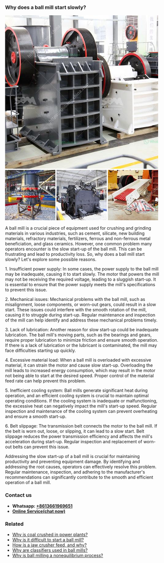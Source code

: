 <h3>Why does a ball mill start slowly?</h3><img src='1701742470.jpg' alt=''><p>A ball mill is a crucial piece of equipment used for crushing and grinding materials in various industries, such as cement, silicate, new building materials, refractory materials, fertilizers, ferrous and non-ferrous metal beneficiation, and glass ceramics. However, one common problem many operators encounter is the slow start-up of the ball mill. This can be frustrating and lead to productivity loss. So, why does a ball mill start slowly? Let's explore some possible reasons.</p><p>1. Insufficient power supply: In some cases, the power supply to the ball mill may be inadequate, causing it to start slowly. The motor that powers the mill may not be receiving the required voltage, leading to a sluggish start-up. It is essential to ensure that the power supply meets the mill's specifications to prevent this issue.</p><p>2. Mechanical issues: Mechanical problems with the ball mill, such as misalignment, loose components, or worn-out gears, could result in a slow start. These issues could interfere with the smooth rotation of the mill, causing it to struggle during start-up. Regular maintenance and inspection of the mill can help identify and address these mechanical problems timely.</p><p>3. Lack of lubrication: Another reason for slow start-up could be inadequate lubrication. The ball mill's moving parts, such as the bearings and gears, require proper lubrication to minimize friction and ensure smooth operation. If there is a lack of lubrication or the lubricant is contaminated, the mill may face difficulties starting up quickly.</p><p>4. Excessive material load: When a ball mill is overloaded with excessive material, it can strain the motor and cause slow start-up. Overloading the mill leads to increased energy consumption, which may result in the motor not being able to start at the desired speed. Proper control of the material feed rate can help prevent this problem.</p><p>5. Inefficient cooling system: Ball mills generate significant heat during operation, and an efficient cooling system is crucial to maintain optimal operating conditions. If the cooling system is inadequate or malfunctioning, the excessive heat can negatively impact the mill's start-up speed. Regular inspection and maintenance of the cooling system can prevent overheating and ensure a smooth start-up.</p><p>6. Belt slippage: The transmission belt connects the motor to the ball mill. If the belt is worn out, loose, or slipping, it can lead to a slow start. Belt slippage reduces the power transmission efficiency and affects the mill's acceleration during start-up. Regular inspection and replacement of worn-out belts can prevent this issue.</p><p>Addressing the slow start-up of a ball mill is crucial for maintaining productivity and preventing equipment damage. By identifying and addressing the root causes, operators can effectively resolve this problem. Regular maintenance, inspection, and adhering to the manufacturer's recommendations can significantly contribute to the smooth and efficient operation of a ball mill.</p><h3>Contact us</h3><ul><li><strong>Whatsapp:&nbsp;<a href="https://wa.me/8613661969651">+8613661969651</a></strong></li><li><a href="https://swt.shibang-china.com/?git&amp;zhl&amp;Why does a ball mill start slowly"><strong>Online Service(chat now)</strong></a></li></ul><h3>Related</h3><ul><li><a href='Why is coal crushed in power plants.md'>Why is coal crushed in power plants?</a></li><li><a href='Why is it difficult to start a ball mill.md'>Why is it difficult to start a ball mill?</a></li><li><a href='How is a jaw crusher feed and why.md'>How is a jaw crusher feed, and why?</a></li><li><a href='Why are classifiers used in ball mills.md'>Why are classifiers used in ball mills?</a></li><li><a href='Why is ball milling a nonequilibrium process.md'>Why is ball milling a nonequilibrium process?</a></li></ul>